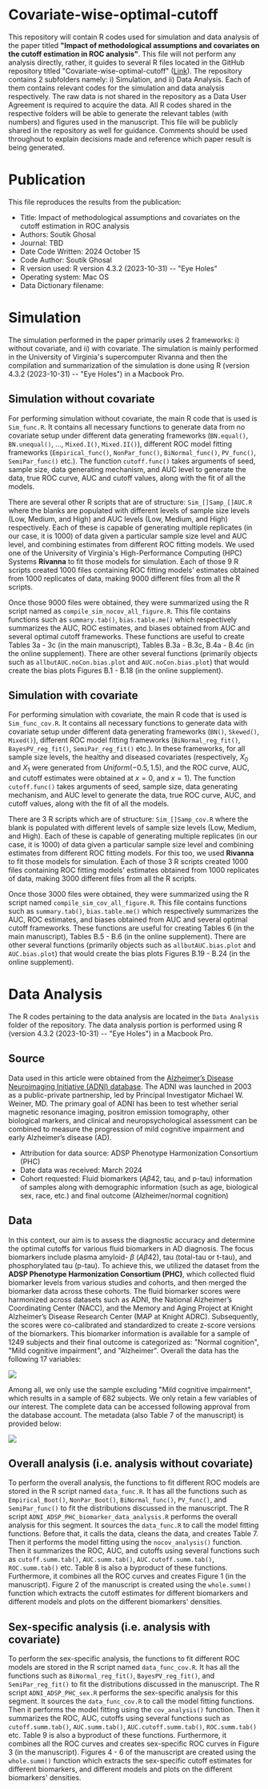 # Covariate-wise-optimal-cutoff
This repository will contain R codes used for simulation and data analysis of the paper titled **"Impact of methodological assumptions and covariates on the cutoff estimation in ROC analysis"**. This file will not perform any analysis directly, rather, it guides to several R files located in the GitHub repository titled "Covariate-wise-optimal-cutoff" ([Link](https://github.com/soutikghosal/Covariate-wise-optimal-cutoff)). The repository contains 2 subfolders namely: i) Simulation, and ii) Data Analysis. Each of them contains relevant codes for the simulation and data analysis respectively. The raw data is not shared in the repository as a Data User Agreement is required to acquire the data. All R codes shared in the respective folders will be able to generate the relevant tables (with numbers) and figures used in the manuscript. This file will be publicly shared in the repository as well for guidance. Comments should be used throughout to explain decisions made and reference which paper result is being generated. 

# Publication
This file reproduces the results from the publication:

* Title: Impact of methodological assumptions and covariates on the cutoff estimation in ROC analysis
* Authors: Soutik Ghosal
* Journal: TBD
* Date Code Written: 2024 October 15
* Code Author: Soutik Ghosal
* R version used: R version 4.3.2 (2023-10-31) -- "Eye Holes"
* Operating system: Mac OS
* Data Dictionary filename:

# Simulation

The simulation performed in the paper primarily uses 2 frameworks: i) without covariate, and ii) with covariate. The simulation is mainly performed in the University of Virginia's supercomputer Rivanna and then the compilation and summarization of the simulation is done using R (version 4.3.2 (2023-10-31) -- "Eye Holes") in a Macbook Pro.

## Simulation without covariate

For performing simulation without covariate, the main R code that is used is `Sim_func.R`. It contains all necessary functions to generate data from no covariate setup under different data generating frameworks (`BN.equal()`, `BN.unequal()`, $\ldots$, `Mixed.I()`, `Mixed.II()`), different ROC model fitting frameworks (`Empirical_func()`, `NonPar_func()`, `BiNormal_func()`, `PV_func()`, `SemiPar_func()` etc.). The function `cutoff.func()` takes arguments of seed, sample size, data generating mechanism, and AUC level to generate the data, true ROC curve, AUC and cutoff values, along with the fit of all the models.

<p>

There are several other R scripts that are of structure: `Sim_[]Samp_[]AUC.R` where the blanks are populated with different levels of sample size levels (Low, Medium, and High) and AUC levels (Low, Medium, and High) respectively. Each of these is capable of generating multiple replicates (in our case, it is 1000) of data given a particular sample size level and AUC level, and combining estimates from different ROC fitting models. We used one of the University of Virginia's High-Performance Computing (HPC) Systems **Rivanna** to fit those models for simulation. Each of those 9 R scripts created 1000 files containing ROC fitting models' estimates obtained from 1000 replicates of data, making 9000 different files from all the R scripts.

<p>

Once those 9000 files were obtained, they were summarized using the R script named as `compile_sim_nocov_all_figure.R`. This file contains functions such as `summary.tab()`, `bias.table.me()` which respectively summarizes the AUC, ROC estimates, and biases obtained from AUC and several optimal cutoff frameworks. These functions are useful to create Tables 3a - 3c (in the main manuscript), Tables B.3a - B.3c, B.4a - B.4c (in the online supplement). There are other several functions (primarily objects such as `allbutAUC.noCon.bias.plot` and `AUC.noCon.bias.plot`) that would create the bias plots Figures B.1 - B.18 (in the online supplement).

## Simulation with covariate

For performing simulation with covariate, the main R code that is used is `Sim_func_cov.R`. It contains all necessary functions to generate data with covariate setup under different data generating frameworks (`BN()`, `Skewed()`, `Mixed()`), different ROC model fitting frameworks (`BiNormal_reg_fit()`, `BayesPV_reg_fit()`, `SemiPar_reg_fit()` etc.). In these frameworks, for all sample size levels, the healthy and diseased covariates (respectively, $X_0$ and $X_1$ were generated from $Uniform(-0.5, 1.5)$, and the ROC curve, AUC, and cutoff estimates were obtained at $x=0$, and $x=1$). The function `cutoff.func()` takes arguments of seed, sample size, data generating mechanism, and AUC level to generate the data, true ROC curve, AUC, and cutoff values, along with the fit of all the models.

<p>

There are 3 R scripts which are of structure: `Sim_[]Samp_cov.R` where the blank is populated with different levels of sample size levels (Low, Medium, and High). Each of these is capable of generating multiple replicates (in our case, it is 1000) of data given a particular sample size level and combining estimates from different ROC fitting models. For this too, we used **Rivanna** to fit those models for simulation. Each of those 3 R scripts created 1000 files containing ROC fitting models' estimates obtained from 1000 replicates of data, making 3000 different files from all the R scripts.

<p>

Once those 3000 files were obtained, they were summarized using the R script named `compile_sim_cov_all_figure.R`. This file contains functions such as `summary.tab()`, `bias.table.me()` which respectively summarizes the AUC, ROC estimates, and biases obtained from AUC and several optimal cutoff frameworks. These functions are useful for creating Tables 6 (in the main manuscript), Tables B.5 - B.6 (in the online supplement). There are other several functions (primarily objects such as `allbutAUC.bias.plot` and `AUC.bias.plot`) that would create the bias plots Figures B.19 - B.24 (in the online supplement).


# Data Analysis

The R codes pertaining to the data analysis are located in the `Data Analysis` folder of the repository. The data analysis portion is performed using R (version 4.3.2 (2023-10-31) -- "Eye Holes") in a Macbook Pro.

## Source

Data used in this article were obtained from the [Alzheimer’s Disease Neuroimaging Initiative (ADNI) database](adni.loni.usc.edu). The ADNI was launched in 2003 as a public-private partnership, led by Principal Investigator Michael W. Weiner, MD. The primary goal of ADNI has been to test whether serial magnetic resonance imaging, positron emission tomography, other biological markers, and clinical and neuropsychological assessment can be combined to measure the progression of mild cognitive impairment and early Alzheimer’s disease (AD). 

* Attribution for data source: ADSP Phenotype Harmonization Consortium (PHC)
* Date data was received: March 2024
* Cohort requested: Fluid biomarkers ($A\beta 42$, tau, and p-tau) information of samples along with demographic information (such as age, biological sex, race, etc.) and final outcome (Alzheimer/normal cognition) 


## Data

In this context, our aim is to assess the diagnostic accuracy and determine the optimal cutoffs for various fluid biomarkers in AD diagnosis. The focus biomarkers include plasma amyloid- $\beta$ ($A\beta 42$), tau (total-tau or t-tau), and phosphorylated tau (p-tau). To achieve this, we utilized the dataset from the **ADSP Phenotype Harmonization Consortium (PHC)**, which collected fluid biomarker levels from various studies and cohorts, and then merged the biomarker data across these cohorts. The fluid biomarker scores were harmonized across datasets such as ADNI, the National Alzheimer’s Coordinating Center (NACC), and the Memory and Aging Project at Knight Alzheimer’s Disease Research Center (MAP at Knight ADRC). Subsequently, the scores were co-calibrated and standardized to create z-score versions of the biomarkers. This biomarker information is available for a sample of 1249 subjects and their final outcome is categorized as: "Normal cognition", "Mild cognitive impairment", and "Alzheimer". Overall the data has the following 17 variables:
</p>

![](snippet2.png)
</p>
  
Among all, we only use the sample excluding "Mild cognitive impairment", which results in a sample of 682 subjects. We only retain a few variables of our interest. The complete data can be accessed following approval from the database account. The metadata (also Table 7 of the manuscript) is provided below:
</p>

![](metadata.png)
</p>

## Overall analysis (i.e. analysis without covariate)

To perform the overall analysis, the functions to fit different ROC models are stored in the R script named `data_func.R`. It has all the functions such as `Empirical_Boot()`, `NonPar_Boot()`, `BiNormal_func()`, `PV_func()`, and `SemiPar_func()` to fit the distributions discussed in the manuscript. The R script `ADNI_ADSP_PHC_biomarker_data_analysis.R` performs the overall analysis for this segment. It sources the `data_func.R` to call the model fitting functions. Before that, it calls the data, cleans the data, and creates Table 7. Then it performs the model fitting using the `nocov_analysis()` function. Then it summarizes the ROC, AUC, and cutoffs using several functions such as `cutoff.summ.tab()`, `AUC.summ.tab()`, `AUC.cutoff.summ.tab()`, `ROC.summ.tab()` etc. Table 8 is also a byproduct of these functions. Furthermore, it combines all the ROC curves and creates Figure 1 (in the manuscript). Figure 2 of the manuscript is created using the `whole.summ()` function which extracts the cutoff estimates for different biomarkers and different models and plots on the different biomarkers' densities.

## Sex-specific analysis (i.e. analysis with covariate)

To perform the sex-specific analysis, the functions to fit different ROC models are stored in the R script named `data_func_cov.R`. It has all the functions such as `BiNormal_reg_fit()`, `BayesPV_reg_fit()`, and `SemiPar_reg_fit()` to fit the distributions discussed in the manuscript. The R script `ADNI_ADSP_PHC_sex.R` performs the sex-specific analysis for this segment. It sources the `data_func_cov.R` to call the model fitting functions. Then it performs the model fitting using the `cov_analysis()` function. Then it summarizes the ROC, AUC, cutoffs using several functions such as `cutoff.summ.tab()`, `AUC.summ.tab()`, `AUC.cutoff.summ.tab()`, `ROC.summ.tab()` etc. Table 9 is also a byproduct of these functions. Furthermore, it combines all the ROC curves and creates sex-specific ROC curves in Figure 3 (in the manuscript). Figures 4 - 6 of the manuscript are created using the `whole.summ()` function which extracts the sex-specific cutoff estimates for different biomarkers, and different models and plots on the different biomarkers' densities.
